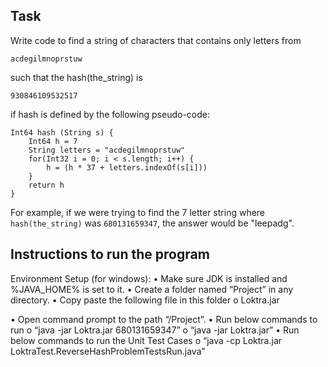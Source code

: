 ## Task

Write code to find a string of characters that contains only letters from

`acdegilmnoprstuw`

such that the hash(the_string) is

`930846109532517`

if hash is defined by the following pseudo-code:

```
Int64 hash (String s) {
    Int64 h = 7
    String letters = "acdegilmnoprstuw"
    for(Int32 i = 0; i < s.length; i++) {
        h = (h * 37 + letters.indexOf(s[i]))
    }
    return h
}
```

For example, if we were trying to find the 7 letter string where `hash(the_string)` was `680131659347`, the answer would be "leepadg".


## Instructions to run the program

Environment Setup (for windows):
•	Make sure JDK is installed and %JAVA_HOME% is set to it.
•	Create a folder named “Project” in any directory.
•	Copy paste the following file in this folder
o	Loktra.jar

•	Open command prompt to the path “/Project”.
•	Run below commands to run
o	“java -jar Loktra.jar 680131659347”
o	“java -jar Loktra.jar”
•	Run below commands to run the Unit Test Cases
o	“java -cp Loktra.jar LoktraTest.ReverseHashProblemTestsRun.java”





